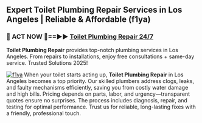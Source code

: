 ## Expert Toilet Plumbing Repair Services in Los Angeles | Reliable & Affordable (f1ya)  

<h3>🚿 ACT NOW 🌟==►► <a href="https://tinyurl.com/2ne6vx2x" rel="nofollow">Toilet Plumbing Repair 24/7</a></h3>

**Toilet Plumbing Repair** provides top-notch plumbing services in Los Angeles. From repairs to installations, enjoy free consultations + same-day service. Trusted Solutions 2025!

[![f1ya](https://i.imgur.com/4PFF4AK.jpeg)](https://tinyurl.com/2ne6vx2x)
When your toilet starts acting up, **Toilet Plumbing Repair** in Los Angeles becomes a top priority. Our skilled plumbers address clogs, leaks, and faulty mechanisms efficiently, saving you from costly water damage and high bills. Pricing depends on parts, labor, and urgency—transparent quotes ensure no surprises. The process includes diagnosis, repair, and testing for optimal performance. Trust us for reliable, long-lasting fixes with a friendly, professional touch.